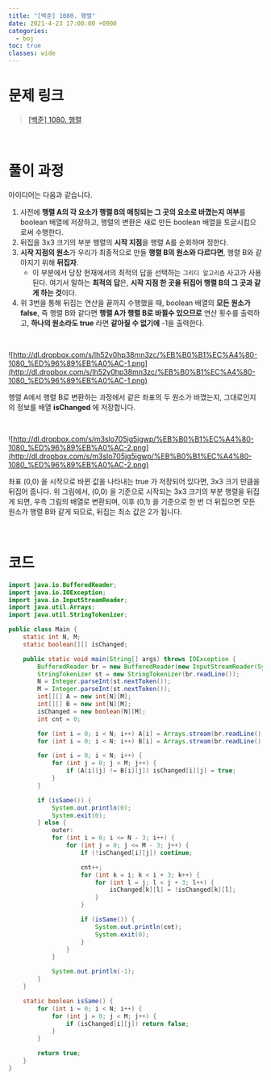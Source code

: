 ```yaml
---
title: "[백준] 1080. 행렬"
date: 2021-4-23 17:00:00 +0900
categories:
  - boj
toc: true
classes: wide
---
```


# 문제 링크

> [[백준] 1080. 행렬](https://www.acmicpc.net/problem/1080)

<br>

# 풀이 과정

아이디어는 다음과 같습니다.

1. 사전에 **행렬 A의 각 요소가 행렬 B의 매칭되는 그 곳의 요소로 바꼈는지 여부**를 boolean 배열에 저장하고, 행렬의 변환은 새로 만든 boolean 배열을 토글시킴으로써 수행한다.
2. 뒤집을 3x3 크기의 부분 행렬의 **시작 지점**을 행렬 A를 순회하며 정한다.
3. **시작 지점의 원소**가 우리가 최종적으로 만들 **행렬 B의 원소와 다르다면**, 행렬 B와 같아지기 위해 **뒤집자**.
    - 이 부분에서 당장 현재에서의 최적의 답을 선택하는 `그리디 알고리즘` 사고가 사용된다. 여기서 말하는 **최적의 답**은, **시작 지점 한 곳을 뒤집어 행렬 B의 그 곳과 같게 하는 것**이다.
4. 위 3번을 통해 뒤집는 연산을 끝까지 수행했을 때, boolean 배열의 **모든 원소가 false**, 즉 행렬 B와 같다면 **행렬 A가 행렬 B로 바뀔수 있으므로** 연산 횟수를 출력하고, **하나의 원소라도 true** 라면 **같아질 수 없기에** -1을 출력한다.

<br>

![http://dl.dropbox.com/s/lh52y0hp38mn3zc/%EB%B0%B1%EC%A4%80-1080_%ED%96%89%EB%A0%AC-1.png](http://dl.dropbox.com/s/lh52y0hp38mn3zc/%EB%B0%B1%EC%A4%80-1080_%ED%96%89%EB%A0%AC-1.png)

행렬 A에서 행렬 B로 변환하는 과정에서 같은 좌표의 두 원소가 바꼈는지, 그대로인지의 정보를 배열 **isChanged** 에 저장합니다.

<br>

![http://dl.dropbox.com/s/m3slo705jg5igwp/%EB%B0%B1%EC%A4%80-1080_%ED%96%89%EB%A0%AC-2.png](http://dl.dropbox.com/s/m3slo705jg5igwp/%EB%B0%B1%EC%A4%80-1080_%ED%96%89%EB%A0%AC-2.png)

좌표 (0,0) 을 시작으로 바뀐 값을 나타내는 true 가 저장되어 있다면, 3x3 크기 만큼을 뒤집어 줍니다. 위 그림에서, (0,0) 을 기준으로 시작되는 3x3 크기의 부분 행렬을 뒤집게 되면, 우측 그림의 배열로 변환되며, 이후 (0,1) 을 기준으로 한 번 더 뒤집으면 모든 원소가 행렬 B와 같게 되므로, 뒤집는 최소 값은 2가 됩니다.

<br>

# 코드

```java
import java.io.BufferedReader;
import java.io.IOException;
import java.io.InputStreamReader;
import java.util.Arrays;
import java.util.StringTokenizer;

public class Main {
    static int N, M;
    static boolean[][] isChanged;

    public static void main(String[] args) throws IOException {
        BufferedReader br = new BufferedReader(new InputStreamReader(System.in));
        StringTokenizer st = new StringTokenizer(br.readLine());
        N = Integer.parseInt(st.nextToken());
        M = Integer.parseInt(st.nextToken());
        int[][] A = new int[N][M];
        int[][] B = new int[N][M];
        isChanged = new boolean[N][M];
        int cnt = 0;

        for (int i = 0; i < N; i++) A[i] = Arrays.stream(br.readLine().split("")).mapToInt(Integer::parseInt).toArray();
        for (int i = 0; i < N; i++) B[i] = Arrays.stream(br.readLine().split("")).mapToInt(Integer::parseInt).toArray();

        for (int i = 0; i < N; i++) {
            for (int j = 0; j < M; j++) {
                if (A[i][j] != B[i][j]) isChanged[i][j] = true;
            }
        }

        if (isSame()) {
            System.out.println(0);
            System.exit(0);
        } else {
            outer:
            for (int i = 0; i <= N - 3; i++) {
                for (int j = 0; j <= M - 3; j++) {
                    if (!isChanged[i][j]) continue;

                    cnt++;
                    for (int k = i; k < i + 3; k++) {
                        for (int l = j; l < j + 3; l++) {
                            isChanged[k][l] = !isChanged[k][l];
                        }
                    }

                    if (isSame()) {
                        System.out.println(cnt);
                        System.exit(0);
                    }
                }
            }

            System.out.println(-1);
        }
    }

    static boolean isSame() {
        for (int i = 0; i < N; i++) {
            for (int j = 0; j < M; j++) {
                if (isChanged[i][j]) return false;
            }
        }

        return true;
    }
}
```